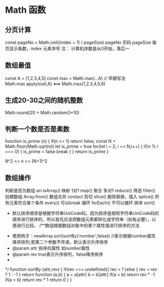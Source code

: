 # Math 函数
## 分页计算
const pageNo = Math.ceil((index + 1) / pageSize)
pageNo 页码 pageSize 每页显示条数，index 元素序号
注： 计算机序数是从0开始，落后一

## 数组最值
const A = [1,2,3,4,5]
const max = Math.max(...A)
// 早期写法 Math.max.apply(null,A)  <==> Math.max(1,2,3,4,5,6)

## 生成20-30之间的随机整数
Math.round(20 + Math.random()*10)

## 判断一个数是否是素数
function is_prime (n) {
	if(n <= 1) return false;
	const N = Math.floor(Math.sqrt(n))
	let is_prime = true
	for(let i = 2; i <= N;i++) {
		if(n % i === 0) {
			is_prime = false
			break
		}
	}
	return  is_prime
}

N^2 <= n <= (N+1)^2

## 数组操作
判断是否为数组 arr.isArray()
映射 1对1 map()
聚合 多对1 reduce()
筛选 filter()
创建数组 Array.from()
数组合并 contact
剪切 slice()
删除替换，插入 splice()
所有元素符合某个条件 every() 可以break
循环 forEach() 不可以循环
排序 sort()
- 默认排序顺序是根据字符串UniCode码。因为排序是按照字符串UniCode码的顺序进行排序的，所以首先应该把数组元素都转化成字符串（如有必要），以便进行比较。
/**数组根据数组对象中的某个属性值进行排序的方法
 * 使用例子：newArray.sort(sortBy('number',false)) //表示根据number属性降序排列;若第二个参数不传递，默认表示升序排序
 * @param attr 排序的属性 如number属性
 * @param rev true表示升序排列，false降序排序
 *
*/
function sortBy (attr,rev) {
	if(rev === undefined){
		rev = 1
	}else {
		rev = rev ? 1 : -1
	}
	return function (a,b) {
		a = a[attr]
		b = b[attr]
		if(a < b) return rev * -1
		if(a > b) return rev * 1
		return 0
	}
}